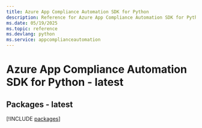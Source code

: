 ```yaml
---
title: Azure App Compliance Automation SDK for Python
description: Reference for Azure App Compliance Automation SDK for Python
ms.date: 05/19/2025
ms.topic: reference
ms.devlang: python
ms.service: appcomplianceautomation
---
```

# Azure App Compliance Automation SDK for Python - latest
## Packages - latest
[!INCLUDE [packages](app-compliance-automation-index.md)]